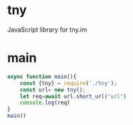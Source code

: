 # tny
JavaScript library for tny.im
# main
```js
async function main(){
    const {tny} = require('./tny');
    const url= new tny();
    let req=await url.short_url("url")
    console.log(req)
}
main()
```
